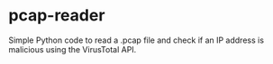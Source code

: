 # pcap-reader
Simple Python code to read a .pcap file and check if an IP address is malicious using the VirusTotal API.
